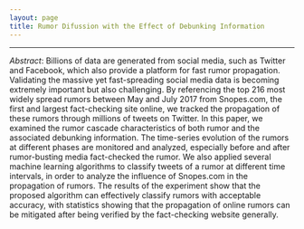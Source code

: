 ```yaml
---
layout: page
title: Rumor Difussion with the Effect of Debunking Information
---
```


--------

*Abstract*: Billions of data are generated from social media, such as Twitter and Facebook, which also provide a platform for fast rumor propagation. Validating the massive yet fast-spreading social media data is becoming extremely important but also challenging. By referencing the top 216 most widely spread rumors between May and July 2017 from Snopes.com, the first and largest fact-checking site online, we tracked the propagation of these rumors through millions of tweets on Twitter. In this paper, we examined the rumor cascade characteristics of both rumor and the associated debunking information. The time-series evolution of the rumors at different phases are monitored and analyzed, especially before and after rumor-busting media fact-checked the rumor. We also applied several machine learning algorithms to classify tweets of a rumor at different time intervals, in order to analyze the influence of Snopes.com in the propagation of rumors. The results of the experiment show that the proposed algorithm can effectively classify rumors with acceptable accuracy, with statistics showing that the propagation of online rumors can be mitigated after being verified by the fact-checking website generally.

